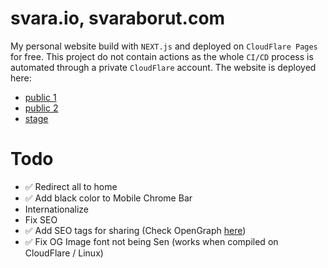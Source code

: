 
# svara.io, svaraborut.com
My personal website build with `NEXT.js` and deployed on `CloudFlare Pages` for free. This project do not contain
actions as the whole `CI/CD` process is automated through a private `CloudFlare` account. The website is deployed
here:
- [public 1](https://svara.io)
- [public 2](https://svaraborut.com)
- [stage](https://svara-website.pages.dev)

# Todo
- ✅ Redirect all to home
- ✅ Add black color to Mobile Chrome Bar
- Internationalize
- Fix SEO
- ✅ Add SEO tags for sharing (Check OpenGraph [here](https://www.opengraph.xyz/))
- ✅ Fix OG Image font not being Sen (works when compiled on CloudFlare / Linux)
